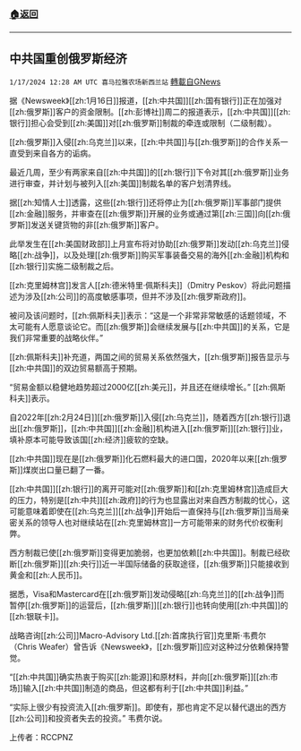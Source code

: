###  [:house:返回](README.md)
---


## 中共国重创俄罗斯经济
`1/17/2024 12:28 AM UTC 喜马拉雅农场新西兰站` [轉載自GNews](https://gnews.org/articles/2226343)

据《Newsweek》[[zh:1月16日]]报道，[[zh:中共国]][[zh:国有银行]]正在加强对[[zh:俄罗斯]]客户的资金限制。[[zh:彭博社]]周二的报道表示，[[zh:中共国]][[zh:银行]]担心会受到[[zh:美国]]对[[zh:俄罗斯]]制裁的牵连或限制（二级制裁）。

[[zh:俄罗斯]]入侵[[zh:乌克兰]]以来，[[zh:中共国]]与[[zh:俄罗斯]]的合作关系一直受到来自各方的诟病。

最近几周，至少有两家来自[[zh:中共国]]的[[zh:银行]]下令对其[[zh:俄罗斯]]业务进行审查，并计划与被列入[[zh:美国]]制裁名单的客户划清界线。

据[[zh:知情人士]]透露，这些[[zh:银行]]还将停止为[[zh:俄罗斯]]军事部门提供[[zh:金融]]服务，并审查在[[zh:俄罗斯]]开展的业务或通过第[[zh:三国]]向[[zh:俄罗斯]]发送关键货物的非[[zh:俄罗斯]]客户。

此举发生在[[zh:美国财政部]]上月宣布将对协助[[zh:俄罗斯]]发动[[zh:乌克兰]]侵略[[zh:战争]]，以及处理[[zh:俄罗斯]]购买军事装备交易的海外[[zh:金融]]机构和[[zh:银行]]实施二级制裁之后。

[[zh:克里姆林宫]]发言人[[zh:德米特里·佩斯科夫]]（Dmitry Peskov）将此问题描述为涉及[[zh:公司]]的高度敏感事项，但并不涉及[[zh:俄罗斯政府]]。

被问及该问题时，[[zh:佩斯科夫]]表示：“这是一个非常非常敏感的话题领域，不太可能有人愿意谈论它。而[[zh:俄罗斯]]会继续发展与[[zh:中共国]]的关系，它是我们非常重要的战略伙伴。”

[[zh:佩斯科夫]]补充道，两国之间的贸易关系依然强大，[[zh:俄罗斯]]报告显示与[[zh:中共国]]的双边贸易额高于预期。

“贸易金额以稳健地趋势超过2000亿[[zh:美元]]，并且还在继续增长。” [[zh:佩斯科夫]]表示。

自2022年[[zh:2月24日]][[zh:俄罗斯]]入侵[[zh:乌克兰]]，随着西方[[zh:银行]]退出[[zh:俄罗斯]]，[[zh:中共国]][[zh:金融]]机构进入[[zh:俄罗斯]][[zh:银行]]业，填补原本可能导致该国[[zh:经济]]疲软的空缺。

[[zh:中共国]]现在是[[zh:俄罗斯]]化石燃料最大的进口国，2020年以来[[zh:俄罗斯]]煤炭出口量已翻了一番。

[[zh:中共国]][[zh:银行]]的离开可能对[[zh:俄罗斯]]和[[zh:克里姆林宫]]造成巨大的压力，特别是[[zh:中共]][[zh:政府]]的行为也显露出对来自西方制裁的忧心，这可能意味着即使在[[zh:乌克兰]][[zh:战争]]开始后一直保持与[[zh:俄罗斯]]当局亲密关系的领导人也对继续站在[[zh:克里姆林宫]]一方可能带来的财务代价权衡利弊。

西方制裁已使[[zh:俄罗斯]]变得更加脆弱，也更加依赖[[zh:中共国]]。制裁已经砍断[[zh:俄罗斯]][[zh:央行]]近一半国际储备的获取途径，[[zh:俄罗斯]]只能接收到黄金和[[zh:人民币]]。

据悉，Visa和Mastercard在[[zh:俄罗斯]]发动侵略[[zh:乌克兰]]的[[zh:战争]]而暂停[[zh:俄罗斯]]的运营后，[[zh:俄罗斯]][[zh:银行]]也转向使用[[zh:中共国]]的[[zh:银联卡]]。

战略咨询[[zh:公司]]Macro-Advisory Ltd.[[zh:首席执行官]]克里斯·韦费尔（Chris Weafer）曾告诉《Newsweek》，[[zh:俄罗斯]]应对这种过分依赖保持警觉。

“[[zh:中共国]]确实热衷于购买[[zh:能源]]和原材料，并向[[zh:俄罗斯]][[zh:市场]]输入[[zh:中共国]]制造的商品，但这都有利于[[zh:中共国]]利益。”

“实际上很少有投资流入[[zh:俄罗斯]]。即使有，那也肯定不足以替代退出的西方[[zh:公司]]和投资者失去的投资。” 韦费尔说。

上传者：RCCPNZ
